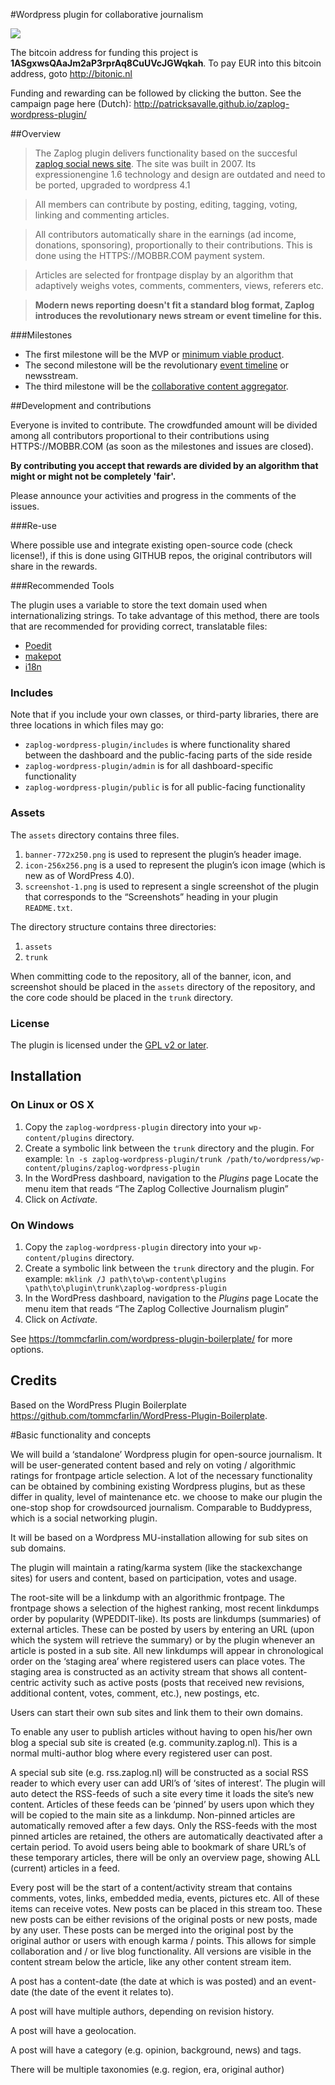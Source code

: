 #Wordpress plugin for collaborative journalism

<a href="https://mobbr.com/#/task/aHR0cHM6Ly9naXRodWIuY29tL3BhdHJpY2tzYXZhbGxlL3phcGxvZy13b3JkcHJlc3MtcGx1Z2luL21pbGVzdG9uZXMvTWluaW11bSUyMHZpYWJsZSUyMHByb2R1Y3Q="><img src="https://api.mobbr.com/button/eb342f159522ccde16500ce9abc34391/medium"/></a>

The bitcoin address for funding this project is <b>1ASgxwsQAaJm2aP3rprAq8CuUVcJGWqkah</b>. To pay EUR into this bitcoin address, goto http://bitonic.nl  

Funding and rewarding can be followed by clicking the button. See the campaign page here (Dutch): http://patricksavalle.github.io/zaplog-wordpress-plugin/

##Overview

> The Zaplog plugin delivers functionality based on the succesful <a href="http://zaplog.nl">zaplog social news site</a>. The site was built in 2007. Its expressionengine 1.6 technology and design are outdated and need to be ported, upgraded to wordpress 4.1

> All members can contribute by posting, editing, tagging, voting, linking and commenting articles. 

> All contributors automatically share in the earnings (ad income, donations, sponsoring), proportionally to their contributions. This is done using the HTTPS://MOBBR.COM payment system. 

> Articles are selected for frontpage display by an algorithm that adaptively weighs votes, comments, commenters, views, referers etc.

> **Modern news reporting doesn't fit a standard blog format, Zaplog introduces the revolutionary news stream or event timeline for this.**

###Milestones

- The first milestone will be the MVP or <a href="https://github.com/patricksavalle/zaplog-wordpress-plugin/milestones/Minimum%20viable%20product">minimum viable product</a>. 
- The second milestone will be the revolutionary <a href="https://github.com/patricksavalle/zaplog-wordpress-plugin/milestones/Event%20timelines">event timeline</a> or newsstream.
- The third milestone will be the <a href="https://github.com/patricksavalle/zaplog-wordpress-plugin/milestones/RSS%20aggregator">collaborative content aggregator</a>.

##Development and contributions

Everyone is invited to contribute. The crowdfunded amount will be divided among all contributors proportional to their contributions using HTTPS://MOBBR.COM (as soon as the milestones and issues are closed).

<b>By contributing you accept that rewards are divided by an algorithm that might or might not be completely 'fair'.</b>

Please announce your activities and progress in the comments of the issues.

###Re-use

Where possible use and integrate existing open-source code (check license!), if this is done using GITHUB repos, the original contributors will share in the rewards.

###Recommended Tools

The plugin uses a variable to store the text domain used when internationalizing strings. To take advantage of this method, there are tools that are recommended for providing correct, translatable files:

* [Poedit](http://www.poedit.net/)
* [makepot](http://i18n.svn.wordpress.org/tools/trunk/)
* [i18n](https://github.com/grappler/i18n)

### Includes

Note that if you include your own classes, or third-party libraries, there are three locations in which files may go:

* `zaplog-wordpress-plugin/includes` is where functionality shared between the dashboard and the public-facing parts of the side reside
* `zaplog-wordpress-plugin/admin` is for all dashboard-specific functionality
* `zaplog-wordpress-plugin/public` is for all public-facing functionality

### Assets

The `assets` directory contains three files.

1. `banner-772x250.png` is used to represent the plugin’s header image.
2. `icon-256x256.png` is a used to represent the plugin’s icon image (which is new as of WordPress 4.0).
3. `screenshot-1.png` is used to represent a single screenshot of the plugin that corresponds to the “Screenshots” heading in your plugin `README.txt`.

The directory structure contains three directories:

1. `assets`
2. `trunk`

When committing code to the repository, all of the banner, icon, and screenshot should be placed in the `assets` directory of the repository, and the core code should be placed in the `trunk` directory.

### License

The plugin is licensed under the <a href="https://github.com/patricksavalle/zaplog-wordpress-plugin/blob/master/zaplog/trunk/LICENSE.txt">GPL v2 or later</a>.

## Installation

### On Linux or OS X

1. Copy the `zaplog-wordpress-plugin` directory into your `wp-content/plugins` directory.
2. Create a symbolic link between the `trunk` directory and the plugin. For example: `ln -s zaplog-wordpress-plugin/trunk /path/to/wordpress/wp-content/plugins/zaplog-wordpress-plugin`
3. In the WordPress dashboard, navigation to the *Plugins* page
Locate the menu item that reads “The Zaplog Collective Journalism plugin”
4. Click on *Activate.*

### On Windows

1. Copy the `zaplog-wordpress-plugin` directory into your `wp-content/plugins` directory.
2. Create a symbolic link between the `trunk` directory and the plugin. For example: `mklink /J path\to\wp-content\plugins \path\to\plugin\trunk\zaplog-wordpress-plugin`
3. In the WordPress dashboard, navigation to the *Plugins* page
Locate the menu item that reads “The Zaplog Collective Journalism plugin”
4. Click on *Activate.*

See https://tommcfarlin.com/wordpress-plugin-boilerplate/ for more options. 

## Credits

Based on the WordPress Plugin Boilerplate https://github.com/tommcfarlin/WordPress-Plugin-Boilerplate.

#Basic functionality and concepts

We will build a ‘standalone’ Wordpress plugin for open-source journalism. It will be user-generated content based and rely on voting / algorithmic ratings for frontpage article selection. A lot of the necessary functionality can be obtained by combining existing Wordpress plugins, but as these differ in quality, level of maintenance etc. we choose to make our plugin the one-stop shop for crowdsourced journalism. Comparable to Buddypress, which is a social networking plugin.

It will be based on a Wordpress MU-installation allowing for sub sites on sub domains.

The plugin will maintain a rating/karma system (like the stackexchange sites) for users and content, based on participation, votes and usage.

The root-site will be a linkdump with an algorithmic frontpage. The frontpage shows a selection of the highest ranking, most recent linkdumps order by popularity (WPEDDIT-like). Its posts are linkdumps (summaries) of external articles. These can be posted by users by entering an URL (upon which the system will retrieve the summary) or by the plugin whenever an article is posted in a sub site. All new linkdumps will appear in chronological order on the ‘staging area’ where registered users can place votes. The staging area is constructed as an activity stream that shows all content-centric activity such as active posts (posts that received new revisions, additional content, votes, comment, etc.), new postings, etc.

Users can start their own sub sites and link them to their own domains.

To enable any user to publish articles without having to open his/her own blog a special sub site is created (e.g. community.zaplog.nl). This is a normal multi-author blog where every registered user can post.  

A special sub site (e.g. rss.zaplog.nl) will be constructed as a social RSS reader to which every user can add URl’s of ‘sites of interest’. The plugin will auto detect the RSS-feeds of such a site every time it loads the site’s new content. Articles of these feeds can be ‘pinned’ by users upon which they will be copied to the main site as a linkdump. Non-pinned articles are automatically removed after a few days. Only the RSS-feeds with the most pinned articles are retained, the others are automatically deactivated after a certain period. To avoid users being able to bookmark of share URL’s of these temporary articles, there will be only an overview page, showing ALL (current) articles in a feed.

Every post will be the start of a content/activity stream that contains comments, votes, links, embedded media, events, pictures etc. All of these items can receive votes. New posts can be placed in this stream too. These new posts can be either revisions of the original posts or new posts, made by any user. These posts can be merged into the original post by the original author or users with enough karma / points. This allows for simple collaboration and / or live blog functionality. All versions are visible in the content stream below the article, like any other content stream item. 

A post has a content-date (the date at which is was posted) and an event-date (the date of the event it relates to). 

A post will have multiple authors, depending on revision history.

A post will have a geolocation.

A post will have a category (e.g. opinion, background, news) and tags.

There will be multiple taxonomies (e.g. region, era, original author)
